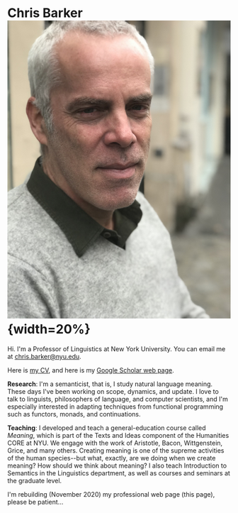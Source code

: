 # Chris Barker ![Chris Barker](barker3.jpg){width=20%}

Hi.  I'm a Professor of Linguistics at New York University.  You can email me at <chris.barker@nyu.edu>.

Here is [my CV](barker-cv.pdf), and here is my [Google Scholar web page](https://scholar.google.com/citations?user=LnwVXPIAAAAJ).

**Research**: I'm a semanticist, that is, I study natural language meaning.  These days I've been working on scope, dynamics, and update.  I love to talk to linguists, philosophers of language, and computer scientists, and I'm especially interested in adapting techniques from functional programming such as functors, monads, and continuations.   

**Teaching**: I developed and teach a general-education course called *Meaning*, which is part of the Texts and Ideas component of the Humanities CORE at NYU.  We engage with the work of Aristotle, Bacon, Wittgenstein, Grice, and many others.  Creating meaning is one of the supreme activities of the human species--but what, exactly, are we doing when we create meaning?  How should we think about meaning?  I also teach Introduction to Semantics in the Linguistics department, as well as courses and seminars at the graduate level.

I'm rebuilding (November 2020) my professional web page (this page), please be patient...
